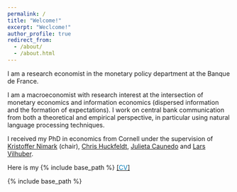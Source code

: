 ```yaml
---
permalink: /
title: "Welcome!"
excerpt: "Weclcome!"
author_profile: true
redirect_from: 
  - /about/
  - /about.html
---
```


I am a research economist in the monetary policy department at the Banque de France. 

I am a macroeconomist with research interest at the intersection of monetary economics and information economics (dispersed information and the formation of expectations). I work on central bank communication from both a theoretical and empirical perspective, in particular using natural language processing techniques. 

I received my PhD in economics from Cornell under the supervision of [Kristoffer Nimark](http://www.kris-nimark.net/) (chair), [Chris Huckfeldt](https://huckfeldt.economics.cornell.edu/), [Julieta Caunedo](https://www.julietacaunedo.com/) and [Lars Vilhuber](https://www.ilr.cornell.edu/people/lars-vilhuber). 

Here is my  {% include base_path %} [[<span style="color:#007CBB">CV</span>]](../files/HerbertSylverie_CV_policy.pdf)

{% include base_path %}





